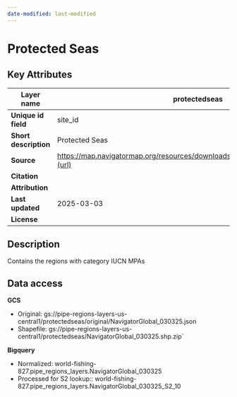 ```yaml
---
date-modified: last-modified
---
```


<!--Owner: Hannah Linder
Last edited time: 1 de marzo de 2024 13:38
Created time: 1 de marzo de 2024 13:07-->

# Protected Seas

## Key Attributes

| **Layer name** | protectedseas |
| --- | --- |
| **Unique id field** | site_id |
| **Short description** | Protected Seas |
| **Source** | https://map.navigatormap.org/resources/downloads/NavigatorGlobal_030325.json[](url) |
| **Citation** | <TODO> |
| **Attribution** | <TODO> |
| **Last updated** | 2025-03-03 |
| **License** | <TODO> |

## Description

<TODO>

Contains the regions with category IUCN MPAs

## Data access

**GCS**

- Original: gs://pipe-regions-layers-us-central1/protectedseas/original/NavigatorGlobal_030325.json
- Shapefile: gs://pipe-regions-layers-us-central1/protectedseas/NavigatorGlobal_030325.shp.zip`

**Bigquery**

- Normalized: world-fishing-827.pipe_regions_layers.NavigatorGlobal_030325
- Processed for S2 lookup:: world-fishing-827.pipe_regions_layers.NavigatorGlobal_030325_S2_10
